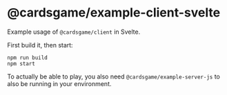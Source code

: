 # @cardsgame/example-client-svelte

Example usage of `@cardsgame/client` in Svelte.

First build it, then start:

```
npm run build
npm start
```

To actually be able to play, you also need `@cardsgame/example-server-js` to also be running in your environment.
